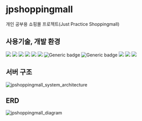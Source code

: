 # jpshoppingmall
개인 공부용 쇼핑몰 프로젝트(Just Practice Shoppingmall)

## 사용기술, 개발 환경
<img src="https://img.shields.io/badge/spring boot-2.7.2-6DB33F?style=flat&logo=Spring Boot&logoColor=white"/> <img src="https://img.shields.io/badge/mysql-8.0-4479A1?style=flat&logo=mysql&logoColor=white"/>
<img src="https://img.shields.io/badge/thymeleaf-3.0.15-005F0F?style=flat&logo=thymeleaf&logoColor=white"/>
<img src="https://img.shields.io/badge/gradle-7.5.1-02303A?style=flat&logo=gradle&logoColor=white"/>
<img src="https://img.shields.io/badge/apache kafka-2.8.0-231F20?style=flat&logo=apache kafka&logoColor=white"/>
<img src="https://img.shields.io/badge/redis-latest-DC382D?style=flat&logo=redis&logoColor=white"/>
![Generic badge](https://img.shields.io/badge/spring%20batch-4.3.6-6DB33F.svg)
![Generic badge](https://img.shields.io/badge/code%20style-GoogleStyle-AA00FF.svg)
<img src="https://img.shields.io/badge/bootstrap-5.3.0-7952B3?style=flat&logo=bootstrap&logoColor=white"/>
<img src="https://img.shields.io/badge/jquery-3.6.4-0769AD?style=flat&logo=jquery&logoColor=white"/>
<img src="https://img.shields.io/badge/intellijidea-latest-000000?style=flat&logo=intellijidea&logoColor=white"/>

## 서버 구조
![jpshoppingmall_system_architecture](https://user-images.githubusercontent.com/26399303/230774169-89118e4d-dc4e-475c-bac7-94f07f7b2d96.png)

## ERD
![jpshoppingmall_diagram](https://user-images.githubusercontent.com/26399303/230774492-17e2eeb6-077c-4d08-8dc5-a87ca25757fc.png)
